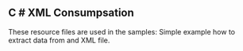 ## C # XML Consumpsation 
These resource files are used in the samples:
Simple example how to extract data from and XML file.
